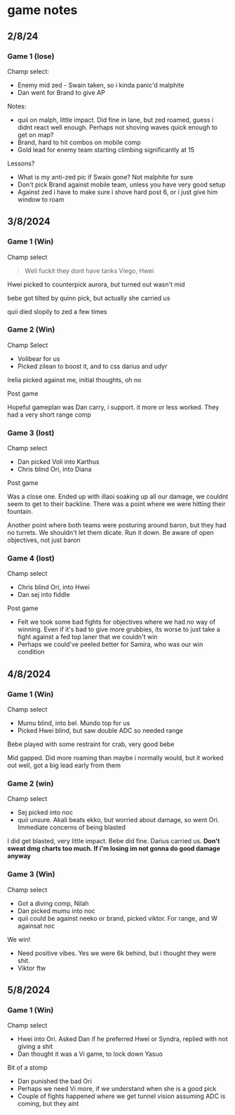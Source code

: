 #  game notes

## 2/8/24

### Game 1 (lose)

Champ select:
- Enemy mid zed - Swain taken, so i kinda panic'd malphite
- Dan went for Brand to give AP

Notes:
- quii on malph, little impact. Did fine in lane, but zed roamed, guess i didnt react well enough. Perhaps not shoving waves quick enough to get on map?
- Brand, hard to hit combos on mobile comp
- Gold lead for enemy team starting climbing significantly at 15

Lessons?
- What is my anti-zed pic if Swain gone? Not malphite for sure
- Don't pick Brand against mobile team, unless you have very good setup
- Against zed i have to make sure i shove hard post 6, or i just give him window to roam


## 3/8/2024

### Game 1 (Win)

Champ select

> Well fuckit they dont have tanks
Viego, Hwei

Hwei picked to counterpick aurora, but turned out wasn't mid

bebe got tilted by quinn pick, but actually she carried us

quii died slopily to zed a few times

### Game 2 (Win)

Champ Select
- Volibear for us
- Picked zilean to boost it, and to css darius and udyr

Irelia picked against me, initial thoughts, oh no

Post game

Hopeful gameplan was Dan carry, i support. it more or less worked. They had a very short range comp

### Game 3 (lost)

Champ select
- Dan picked Voli into Karthus
- Chris blind Ori, into Diana

Post game

Was a close one. Ended up with illaoi soaking up all our damage, we couldnt seem to get to their backline. There was a point where we were hitting their fountain. 

Another point where both teams were posturing around baron, but they had no turrets. We shouldn't let them dicate. Run it down. Be aware of open objectives, not just baron

### Game 4 (lost)

Champ select
- Chris blind Ori, into Hwei
- Dan sej into fiddle

Post game
- Felt we took some bad fights for objectives where we had no way of winning. Even if it's bad to give more grubbies, its worse to just take a fight against a fed top laner that we couldn't win
- Perhaps we could've peeled better for Samira, who was our win condition

## 4/8/2024

### Game 1 (Win)

Champ select
- Mumu blind, into bel. Mundo top for us
- Picked Hwei blind, but saw double ADC so needed range

Bebe played with some restraint for crab, very good bebe

Mid gapped. Did more roaming than maybe i normally would, but it worked out well, got a big lead early from them

### Game 2 (win)

Champ select
- Sej picked into noc
- quii unsure. Akali beats ekko, but worried about damage, so went Ori. Immediate concerns of being blasted

I did get blasted, very little impact. Bebe did fine. Darius carried us. **Don't sweat dmg charts too much. If i'm losing im not gonna do good damage anyway**

### Game 3 (Win)

Champ select
- Got a diving comp, Nilah
- Dan picked mumu into noc
- quii could be against neeko or brand, picked viktor. For range, and W againsat noc

We win!
- Need positive vibes. Yes we were 6k behind, but i thought they were shit.
- Viktor ftw

## 5/8/2024

### Game 1 (Win)

Champ select
- Hwei into Ori. Asked Dan if he preferred Hwei or Syndra, replied with not giving a shit
- Dan thought it was a Vi game, to lock down Yasuo

Bit of a stomp
- Dan punished the bad Ori
- Perhaps we need Vi more, if we understand when she is a good pick
- Couple of fights happened where we get tunnel vision assuming ADC is coming, but they aint
